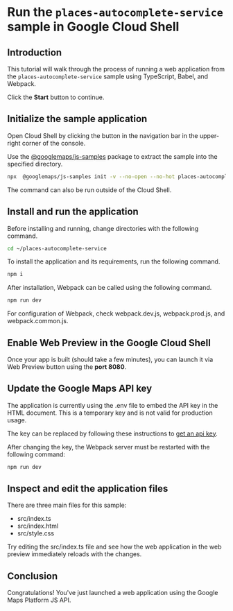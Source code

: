 # Run the `places-autocomplete-service` sample in Google Cloud Shell

<walkthrough-tutorial-duration duration="10"/>

## Introduction

This tutorial will walk through the process of running a web application from
the `places-autocomplete-service` sample using TypeScript, Babel, and Webpack.

Click the **Start** button to continue.

## Initialize the sample application

Open Cloud Shell by clicking the
<walkthrough-cloud-shell-icon></walkthrough-cloud-shell-icon> button in the
navigation bar in the upper-right corner of the console.

Use the [@googlemaps/js-samples](https://www.npmjs.com/package/@googlemaps/js-samples) package to 
extract the sample into the specified directory.

```bash
npx  @googlemaps/js-samples init -v --no-open --no-hot places-autocomplete-service ~/places-autocomplete-service
```

The command can also be run outside of the Cloud Shell.

## Install and run the application

Before installing and running, change directories with the following command.

```bash
cd ~/places-autocomplete-service
```

To install the application and its requirements, run the following command.

```bash
npm i
```

After installation, Webpack can be called using the following command.

```bash
npm run dev
```

For configuration of Webpack, check
<walkthrough-editor-open-file filePath="places-autocomplete-service/webpack.dev.js">webpack.dev.js</walkthrough-editor-open-file>,
<walkthrough-editor-open-file filePath="places-autocomplete-service/webpack.prod.js">webpack.prod.js</walkthrough-editor-open-file>,
and
<walkthrough-editor-open-file filePath="places-autocomplete-service/webpack.common.js">webpack.common.js</walkthrough-editor-open-file>.

## Enable Web Preview in the Google Cloud Shell

Once your app is built (should take a few minutes), you can launch it via
<walkthrough-spotlight-pointer target="cloudshell" spotlightId="devshell-web-preview-button">Web
Preview button</walkthrough-spotlight-pointer> using the **port 8080**.

## Update the Google Maps API key

The application is currently using the
<walkthrough-editor-open-file filePath="places-autocomplete-service/.env">.env</walkthrough-editor-open-file>
file to embed the API key in the HTML document. This is a temporary key and is
not valid for production usage.

The key can be replaced by following these instructions to
[get an api key](https://developers.google.com/maps/documentation/javascript/get-api-key).

After changing the key, the Webpack server must be restarted with the following
command:

```bash
npm run dev
```

## Inspect and edit the application files

There are three main files for this sample:

*   <walkthrough-editor-open-file filePath="places-autocomplete-service/src/index.ts">src/index.ts</walkthrough-editor-open-file>
*   <walkthrough-editor-open-file filePath="places-autocomplete-service/src/index.html">src/index.html</walkthrough-editor-open-file>
*   <walkthrough-editor-open-file filePath="places-autocomplete-service/src/style.css">src/style.css</walkthrough-editor-open-file>

Try editing the <walkthrough-editor-open-file filePath="places-autocomplete-service/src/index.ts">src/index.ts</walkthrough-editor-open-file> file and see how the web application in the web preview immediately reloads with the changes.

## Conclusion

<walkthrough-conclusion-trophy></walkthrough-conclusion-trophy>

Congratulations! You've just launched a web application using the Google Maps
Platform JS API.
